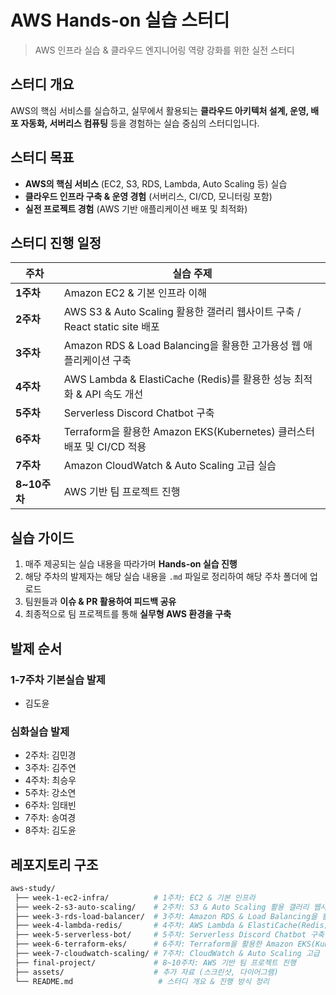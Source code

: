 # AWS Hands-on 실습 스터디
> AWS 인프라 실습 & 클라우드 엔지니어링 역량 강화를 위한 실전 스터디  

## 스터디 개요
AWS의 핵심 서비스를 실습하고, 실무에서 활용되는 **클라우드 아키텍처 설계, 운영, 배포 자동화, 서버리스 컴퓨팅** 등을 경험하는 실습 중심의 스터디입니다.  

## 스터디 목표
- **AWS의 핵심 서비스** (EC2, S3, RDS, Lambda, Auto Scaling 등) 실습  
- **클라우드 인프라 구축 & 운영 경험** (서버리스, CI/CD, 모니터링 포함)  
- **실전 프로젝트 경험** (AWS 기반 애플리케이션 배포 및 최적화)  

## 스터디 진행 일정
| 주차  | 실습 주제 |
|------|--------------------------------------------|
| **1주차** | Amazon EC2 & 기본 인프라 이해 |
| **2주차** | AWS S3 & Auto Scaling 활용한 갤러리 웹사이트 구축 / React static site 배포 |
| **3주차** | Amazon RDS & Load Balancing을 활용한 고가용성 웹 애플리케이션 구축 |
| **4주차** | AWS Lambda & ElastiCache (Redis)를 활용한 성능 최적화 & API 속도 개선 |
| **5주차** | Serverless Discord Chatbot 구축 |
| **6주차** | Terraform을 활용한 Amazon EKS(Kubernetes) 클러스터 배포 및 CI/CD 적용 |
| **7주차** | Amazon CloudWatch & Auto Scaling 고급 실습 |
| **8~10주차** | AWS 기반 팀 프로젝트 진행 |

## 실습 가이드
1. 매주 제공되는 실습 내용을 따라가며 **Hands-on 실습 진행**  
2. 해당 주차의 발제자는 해당 실습 내용을 `.md` 파일로 정리하여 해당 주차 폴더에 업로드  
3. 팀원들과 **이슈 & PR 활용하여 피드백 공유**  
4. 최종적으로 팀 프로젝트를 통해 **실무형 AWS 환경을 구축**

## 발제 순서
### 1-7주차 기본실습 발제
- 김도윤

### 심화실습 발제
- 2주차: 김민경
- 3주차: 김주연
- 4주차: 최승우
- 5주차: 강소연
- 6주차: 임태빈
- 7주차: 송여경
- 8주차: 김도윤


## 레포지토리 구조
```bash
aws-study/
 ├── week-1-ec2-infra/          # 1주차: EC2 & 기본 인프라
 ├── week-2-s3-auto-scaling/    # 2주차: S3 & Auto Scaling 활용 갤러리 웹사이트 구축 / React static site 배포
 ├── week-3-rds-load-balancer/  # 3주차: Amazon RDS & Load Balancing을 활용한 고가용성 웹 애플리케이션 구축
 ├── week-4-lambda-redis/       # 4주차: AWS Lambda & ElastiCache(Redis) 활용한 성능 최적화
 ├── week-5-serverless-bot/     # 5주차: Serverless Discord Chatbot 구축 (Lambda + API Gateway + SNS)
 ├── week-6-terraform-eks/      # 6주차: Terraform을 활용한 Amazon EKS(Kubernetes) 배포 및 CI/CD 구축
 ├── week-7-cloudwatch-scaling/ # 7주차: CloudWatch & Auto Scaling 고급 실습
 ├── final-project/             # 8~10주차: AWS 기반 팀 프로젝트 진행
 ├── assets/                    # 추가 자료 (스크린샷, 다이어그램)
 └── README.md                   # 스터디 개요 & 진행 방식 정리

